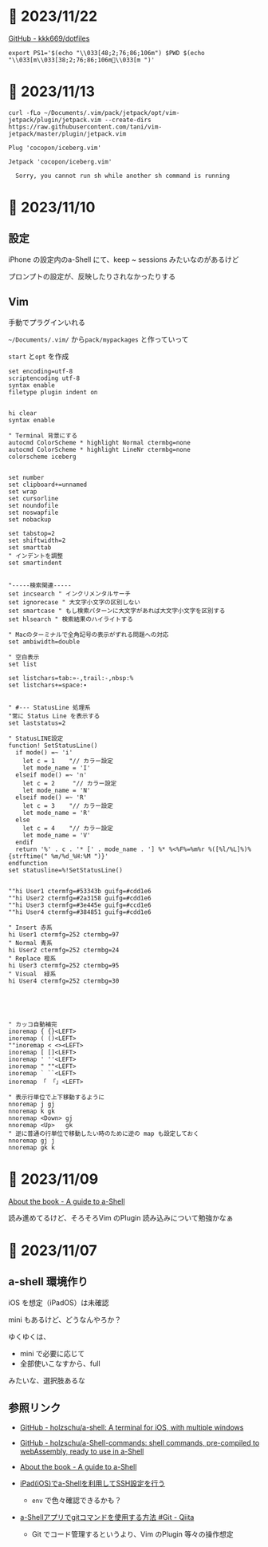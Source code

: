# 📝 2023/11/22


[GitHub - kkk669/dotfiles](https://github.com/kkk669/dotfiles)


```
export PS1='$(echo "\\033[48;2;76;86;106m") $PWD $(echo "\\033[m\\033[38;2;76;86;106m\\033[m ")'

```



# 📝 2023/11/13


```
curl -fLo ~/Documents/.vim/pack/jetpack/opt/vim-jetpack/plugin/jetpack.vim --create-dirs https://raw.githubusercontent.com/tani/vim-jetpack/master/plugin/jetpack.vim
```


```
Plug 'cocopon/iceberg.vim'
```


```
Jetpack 'cocopon/iceberg.vim'
```


```
  Sorry, you cannot run sh while another sh command is running

```



# 📝 2023/11/10


## 設定

iPhone の設定内のa-Shell にて、keep ~ sessions みたいなのがあるけど

プロンプトの設定が、反映したりされなかったりする


## Vim


手動でプラグインいれる


`~/Documents/.vim/` から`pack/mypackages` と作っていって

`start` と`opt` を作成

 
 
``` .vimrc
set encoding=utf-8
scriptencoding utf-8
syntax enable
filetype plugin indent on


hi clear
syntax enable

" Terminal 背景にする
autocmd ColorScheme * highlight Normal ctermbg=none
autocmd ColorScheme * highlight LineNr ctermbg=none
colorscheme iceberg


set number
set clipboard+=unnamed
set wrap
set cursorline
set noundofile
set noswapfile
set nobackup

set tabstop=2
set shiftwidth=2
set smarttab
" インデントを調整
set smartindent


"-----検索関連-----
set incsearch " インクリメンタルサーチ
set ignorecase " 大文字小文字の区別しない
set smartcase " もし検索パターンに大文字があれば大文字小文字を区別する
set hlsearch " 検索結果のハイライトする

" Macのターミナルで全角記号の表示がずれる問題への対応
set ambiwidth=double

" 空白表示
set list

set listchars=tab:»-,trail:-,nbsp:%
set listchars+=space:∙


" #--- StatusLine 処理系
"常に Status Line を表示する
set laststatus=2

" StatusLINE設定
function! SetStatusLine()
  if mode() =~ 'i'
    let c = 1    "// カラー設定
    let mode_name = 'I'
  elseif mode() =~ 'n'
    let c = 2     "// カラー設定
    let mode_name = 'N'
  elseif mode() =~ 'R'
    let c = 3    "// カラー設定
    let mode_name = 'R'
  else
    let c = 4    "// カラー設定
    let mode_name = 'V'
  endif
  return '%' . c . '* [' . mode_name . '] %* %<%F%=%m%r %([%l/%L]%)%{strftime(" %m/%d_%H:%M ")}'
endfunction
set statusline=%!SetStatusLine()


""hi User1 ctermfg=#53343b guifg=#cdd1e6
""hi User2 ctermfg=#2a3158 guifg=#cdd1e6
""hi User3 ctermfg=#3e445e guifg=#ccd1e6
""hi User4 ctermfg=#384851 guifg=#cdd1e6

" Insert 赤系
hi User1 ctermfg=252 ctermbg=97
" Normal 青系
hi User2 ctermfg=252 ctermbg=24
" Replace 橙系
hi User3 ctermfg=252 ctermbg=95
" Visual  緑系
hi User4 ctermfg=252 ctermbg=30





" カッコ自動補完
inoremap { {}<LEFT>
inoremap ( ()<LEFT>
""inoremap < <><LEFT>
inoremap [ []<LEFT>
inoremap ' ''<LEFT>
inoremap " ""<LEFT>
inoremap ` ``<LEFT>
inoremap 「 「」<LEFT>

" 表示行単位で上下移動するように
nnoremap j gj
nnoremap k gk
nnoremap <Down> gj
nnoremap <Up>   gk
" 逆に普通の行単位で移動したい時のために逆の map も設定しておく
nnoremap gj j
nnoremap gk k

```
   

# 📝 2023/11/09

[About the book - A guide to a-Shell](https://bianshen00009.gitbook.io/a-guide-to-a-shell/)

読み進めてるけど、そろそろVim のPlugin 読み込みについて勉強かなぁ

# 📝 2023/11/07

## a-shell 環境作り

iOS を想定（iPadOS）は未確認


mini もあるけど、どうなんやろか？

ゆくゆくは、

- mini で必要に応じて
- 全部使いこなすから、full


みたいな、選択肢あるな



## 参照リンク

- [GitHub - holzschu/a-shell: A terminal for iOS, with multiple windows](https://github.com/holzschu/a-shell)
- [GitHub - holzschu/a-Shell-commands: shell commands, pre-compiled to webAssembly, ready to use in a-Shell](https://github.com/holzschu/a-Shell-commands)
- [About the book - A guide to a-Shell](https://bianshen00009.gitbook.io/a-guide-to-a-shell/)




- [iPad(iOS)でa-Shellを利用してSSH設定を行う](https://zenn.dev/hashito/articles/e0c5fc0ca80a4e)
  - `env` で色々確認できるかも？
- [a-Shellアプリでgitコマンドを使用する方法 #Git - Qiita](https://qiita.com/7rikazhexde/items/a8d2cebdb57cc28a801a)
  - Git でコード管理するというより、Vim のPlugin 等々の操作想定 

  
